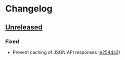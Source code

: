 # Changelog

## [Unreleased](https://github.com/flarum/flarum/compare/v0.1.0-beta.8...master)

### Fixed
- Prevent caching of JSON:API responses ([e2544a2](https://github.com/flarum/flarum/commit/e2544a2a223b8ab2fb9efe00036b755b6e2cd7e7))

